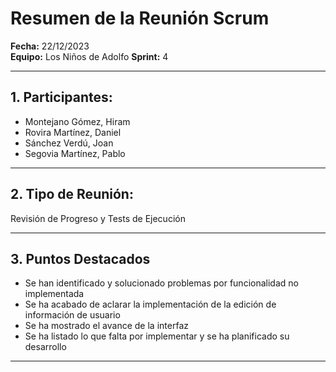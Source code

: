 # Resumen de la Reunión Scrum
**Fecha:**      22/12/2023  
**Equipo:**     Los Niños de Adolfo 
**Sprint:**       4

---

## 1. Participantes:
- Montejano Gómez, Hiram
- Rovira Martínez, Daniel
- Sánchez Verdú, Joan
- Segovia Martínez, Pablo

---

## 2. Tipo de Reunión:
Revisión de Progreso y Tests de Ejecución

---

## 3. Puntos Destacados
- Se han identificado y solucionado problemas por funcionalidad no implementada
- Se ha acabado de aclarar la implementación de la edición de información de usuario
- Se ha mostrado el avance de la interfaz
- Se ha listado lo que falta por implementar y se ha planificado su desarrollo

---